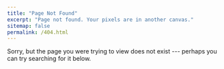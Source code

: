 ```yaml
---
title: "Page Not Found"
excerpt: "Page not found. Your pixels are in another canvas."
sitemap: false
permalink: /404.html
---
```

Sorry, but the page you were trying to view does not exist --- perhaps you can try searching for it below.